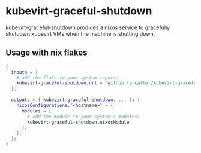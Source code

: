 # kubevirt-graceful-shutdown

kubevirt-graceful-shutdown prodides a nixos service to gracefully shutdown kubevirt VMs when the machine is shutting down.

## Usage with nix flakes

```nix
{
  inputs = {
    # add the flake to your system inputs:
    kubevirt-graceful-shutdown.url = "github:farcaller/kubevirt-graceful-shutdown";
  };
  
  outputs = { kubevirt-graceful-shutdown, ... }: {
    nixosConfigurations."<hostname>" = {
      modules = [
        # add the module to your system's modules:
        kubevirt-graceful-shutdown.nixosModule
      ];
    };
  };
}
```
